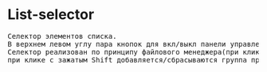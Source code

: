 # List-selector
<pre>
Селектор элементов списка.
В верхнем левом углу пара кнопок для вкл/выкл панели управления фоновым видео.
Селектор реализован по принципу файлового менеджера(при клике с сажатым Ctrl добавляется/сбрасывается одна запись, 
при клике с зажатым Shift добавляется/сбрасываются группа промежуточных записей).
</pre>
